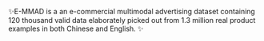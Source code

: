 
✨E-MMAD is a  an e-commercial multimodal advertising dataset containing 120 thousand valid data elaborately picked out from 1.3 million real product examples in both Chinese and English. ✨

